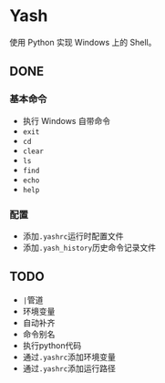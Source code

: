 # Yash
使用 Python 实现 Windows 上的 Shell。

## DONE
### 基本命令
- 执行 Windows 自带命令
- `exit`
- `cd`
- `clear`
- `ls`
- `find`
- `echo`
- `help`

### 配置
- 添加`.yashrc`运行时配置文件
- 添加`.yash_history`历史命令记录文件

## TODO
- `|`管道
- 环境变量
- 自动补齐
- 命令别名
- 执行python代码
- 通过`.yashrc`添加环境变量
- 通过`.yashrc`添加运行路径